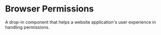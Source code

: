 # Browser Permissions

A drop-in component that helps a website application's user experience in handling permissions.

